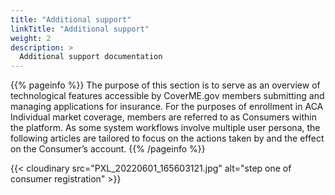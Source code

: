 ```yaml
---
title: "Additional support"
linkTitle: "Additional support"
weight: 2
description: >
  Additional support documentation
---
```


{{% pageinfo %}}
The purpose of this section is to serve as an overview of technological features accessible by CoverME.gov members submitting and managing applications for insurance. For the purposes of enrollment in ACA Individual market coverage, members are referred to as Consumers within the platform. As some system workflows involve multiple user persona, the following articles are tailored to focus on the actions taken by and the effect on the Consumer’s account.
{{% /pageinfo %}}

{{< cloudinary src="PXL_20220601_165603121.jpg" alt="step one of consumer registration" >}}
